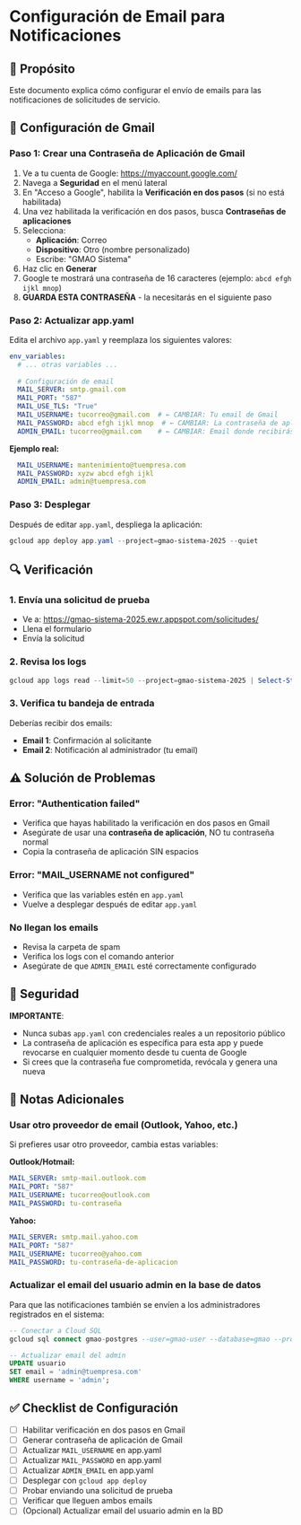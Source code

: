 # Configuración de Email para Notificaciones

## 🎯 Propósito
Este documento explica cómo configurar el envío de emails para las notificaciones de solicitudes de servicio.

## 📧 Configuración de Gmail

### Paso 1: Crear una Contraseña de Aplicación de Gmail

1. Ve a tu cuenta de Google: https://myaccount.google.com/
2. Navega a **Seguridad** en el menú lateral
3. En "Acceso a Google", habilita la **Verificación en dos pasos** (si no está habilitada)
4. Una vez habilitada la verificación en dos pasos, busca **Contraseñas de aplicaciones**
5. Selecciona:
   - **Aplicación**: Correo
   - **Dispositivo**: Otro (nombre personalizado)
   - Escribe: "GMAO Sistema"
6. Haz clic en **Generar**
7. Google te mostrará una contraseña de 16 caracteres (ejemplo: `abcd efgh ijkl mnop`)
8. **GUARDA ESTA CONTRASEÑA** - la necesitarás en el siguiente paso

### Paso 2: Actualizar app.yaml

Edita el archivo `app.yaml` y reemplaza los siguientes valores:

```yaml
env_variables:
  # ... otras variables ...
  
  # Configuración de email
  MAIL_SERVER: smtp.gmail.com
  MAIL_PORT: "587"
  MAIL_USE_TLS: "True"
  MAIL_USERNAME: tucorreo@gmail.com  # ← CAMBIAR: Tu email de Gmail
  MAIL_PASSWORD: abcd efgh ijkl mnop  # ← CAMBIAR: La contraseña de aplicación que generaste
  ADMIN_EMAIL: tucorreo@gmail.com    # ← CAMBIAR: Email donde recibirás las notificaciones
```

**Ejemplo real:**
```yaml
  MAIL_USERNAME: mantenimiento@tuempresa.com
  MAIL_PASSWORD: xyzw abcd efgh ijkl
  ADMIN_EMAIL: admin@tuempresa.com
```

### Paso 3: Desplegar

Después de editar `app.yaml`, despliega la aplicación:

```powershell
gcloud app deploy app.yaml --project=gmao-sistema-2025 --quiet
```

## 🔍 Verificación

### 1. Envía una solicitud de prueba
- Ve a: https://gmao-sistema-2025.ew.r.appspot.com/solicitudes/
- Llena el formulario
- Envía la solicitud

### 2. Revisa los logs
```powershell
gcloud app logs read --limit=50 --project=gmao-sistema-2025 | Select-String "email|Email"
```

### 3. Verifica tu bandeja de entrada
Deberías recibir dos emails:
- **Email 1**: Confirmación al solicitante
- **Email 2**: Notificación al administrador (tu email)

## ⚠️ Solución de Problemas

### Error: "Authentication failed"
- Verifica que hayas habilitado la verificación en dos pasos en Gmail
- Asegúrate de usar una **contraseña de aplicación**, NO tu contraseña normal
- Copia la contraseña de aplicación SIN espacios

### Error: "MAIL_USERNAME not configured"
- Verifica que las variables estén en `app.yaml`
- Vuelve a desplegar después de editar `app.yaml`

### No llegan los emails
- Revisa la carpeta de spam
- Verifica los logs con el comando anterior
- Asegúrate de que `ADMIN_EMAIL` esté correctamente configurado

## 🔐 Seguridad

**IMPORTANTE**: 
- Nunca subas `app.yaml` con credenciales reales a un repositorio público
- La contraseña de aplicación es específica para esta app y puede revocarse en cualquier momento desde tu cuenta de Google
- Si crees que la contraseña fue comprometida, revócala y genera una nueva

## 📝 Notas Adicionales

### Usar otro proveedor de email (Outlook, Yahoo, etc.)

Si prefieres usar otro proveedor, cambia estas variables:

**Outlook/Hotmail:**
```yaml
MAIL_SERVER: smtp-mail.outlook.com
MAIL_PORT: "587"
MAIL_USERNAME: tucorreo@outlook.com
MAIL_PASSWORD: tu-contraseña
```

**Yahoo:**
```yaml
MAIL_SERVER: smtp.mail.yahoo.com
MAIL_PORT: "587"
MAIL_USERNAME: tucorreo@yahoo.com
MAIL_PASSWORD: tu-contraseña-de-aplicacion
```

### Actualizar el email del usuario admin en la base de datos

Para que las notificaciones también se envíen a los administradores registrados en el sistema:

```sql
-- Conectar a Cloud SQL
gcloud sql connect gmao-postgres --user=gmao-user --database=gmao --project=gmao-sistema-2025

-- Actualizar email del admin
UPDATE usuario 
SET email = 'admin@tuempresa.com' 
WHERE username = 'admin';
```

## ✅ Checklist de Configuración

- [ ] Habilitar verificación en dos pasos en Gmail
- [ ] Generar contraseña de aplicación de Gmail
- [ ] Actualizar `MAIL_USERNAME` en app.yaml
- [ ] Actualizar `MAIL_PASSWORD` en app.yaml
- [ ] Actualizar `ADMIN_EMAIL` en app.yaml
- [ ] Desplegar con `gcloud app deploy`
- [ ] Probar enviando una solicitud de prueba
- [ ] Verificar que lleguen ambos emails
- [ ] (Opcional) Actualizar email del usuario admin en la BD
